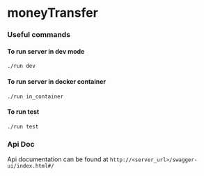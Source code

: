 # moneyTransfer

### Useful commands

#### To run server in dev mode
``./run dev``

#### To run server in docker container
``./run in_container``

#### To run test
``./run test``

### Api Doc

Api documentation can be found at `http://<server_url>/swagger-ui/index.html#/`
